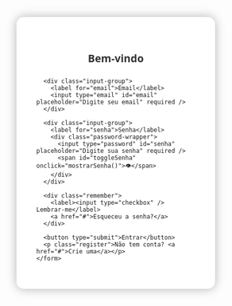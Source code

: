 <!DOCTYPE html>
<html lang="pt-br">
<head>
  <meta charset="UTF-8" />
  <meta name="viewport" content="width=device-width, initial-scale=1.0"/>
  <title>Tela de Login Avançada</title>
  <style>
    * {
      margin: 0;
      padding: 0;
      box-sizing: border-box;
      font-family: 'Segoe UI', sans-serif;
    }

    body {
      background: linear-gradient(135deg, #0f2027, #203a43, #2c5364);
      height: 100vh;
      display: flex;
      align-items: center;
      justify-content: center;
    }

    .login-container {
      background: #fff;
      padding: 40px;
      border-radius: 15px;
      box-shadow: 0 0 20px rgba(0,0,0,0.3);
      width: 100%;
      max-width: 400px;
    }

    .login-form h2 {
      text-align: center;
      margin-bottom: 25px;
      color: #333;
    }

    .input-group {
      margin-bottom: 20px;
    }

    .input-group label {
      display: block;
      margin-bottom: 5px;
      color: #555;
    }

    .input-group input {
      width: 100%;
      padding: 12px;
      border: 1px solid #ccc;
      border-radius: 8px;
      transition: 0.3s;
    }

    .input-group input:focus {
      border-color: #007bff;
      outline: none;
    }

    .password-wrapper {
      position: relative;
    }

    .password-wrapper span {
      position: absolute;
      right: 10px;
      top: 12px;
      cursor: pointer;
      user-select: none;
    }

    .remember {
      display: flex;
      justify-content: space-between;
      font-size: 0.9em;
      margin-bottom: 20px;
    }

    button {
      width: 100%;
      background-color: #007bff;
      color: white;
      border: none;
      padding: 12px;
      border-radius: 8px;
      font-size: 1em;
      cursor: pointer;
      transition: 0.3s;
    }

    button:hover {
      background-color: #0056b3;
    }

    .register {
      text-align: center;
      margin-top: 15px;
      font-size: 0.9em;
    }

    .register a {
      color: #007bff;
      text-decoration: none;
    }
  </style>
</head>
<body>
  <div class="login-container">
    <form class="login-form" onsubmit="return validarLogin(event)">
      <h2>Bem-vindo</h2>

      <div class="input-group">
        <label for="email">Email</label>
        <input type="email" id="email" placeholder="Digite seu email" required />
      </div>

      <div class="input-group">
        <label for="senha">Senha</label>
        <div class="password-wrapper">
          <input type="password" id="senha" placeholder="Digite sua senha" required />
          <span id="toggleSenha" onclick="mostrarSenha()">👁️</span>
        </div>
      </div>

      <div class="remember">
        <label><input type="checkbox" /> Lembrar-me</label>
        <a href="#">Esqueceu a senha?</a>
      </div>

      <button type="submit">Entrar</button>
      <p class="register">Não tem conta? <a href="#">Crie uma</a></p>
    </form>
  </div>

  <script>
    function mostrarSenha() {
      const senha = document.getElementById("senha");
      const toggle = document.getElementById("toggleSenha");
      if (senha.type === "password") {
        senha.type = "text";
        toggle.textContent = "🙈";
      } else {
        senha.type = "password";
        toggle.textContent = "👁️";
      }
    }

    function validarLogin(event) {
      event.preventDefault();
      const email = document.getElementById("email").value.trim();
      const senha = document.getElementById("senha").value.trim();

      if (email === "" || senha === "") {
        alert("Por favor, preencha todos os campos.");
        return false;
      }

      // Aqui pode-se integrar com sistema real (ex: API)
      alert("Login realizado com sucesso!");
      return true;
    }
  </script>
</body>
</html>
